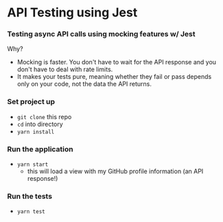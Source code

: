 # API Testing using Jest

### Testing async API calls using mocking features w/ Jest

Why?

- Mocking is faster. You don't have to wait for the API response and you don't have to deal with rate limits.
- It makes your tests pure, meaning whether they fail or pass depends only on your code, not the data the API returns.

### Set project up

- `git clone` this repo
- `cd` into directory
- `yarn install`

### Run the application

- `yarn start`
  - this will load a view with my GitHub profile information (an API response!)

### Run the tests

- `yarn test`
